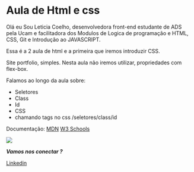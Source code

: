 # Aula de Html e css

Olá eu Sou Leticia Coelho, desenvolvedora front-end 
estudante de ADS pela Ucam e facilitadora dos Modulos de Logica de programação e HTML, CSS, Git e Introdução ao JAVASCRIPT. 

Essa é a 2 aula de html e a primeira que iremos introduzir CSS. 

Site portfolio, simples. 
Nesta aula não iremos utilizar, propriedades com flex-box. 

Falamos ao longo da aula sobre:
- Seletores 
- Class 
- Id 
- CSS
- chamando tags no css /seletores/class/id

Documentação:
[MDN](https://developer.mozilla.org/pt-BR/)
[W3 Schools](https://www.w3schools.com/)

![](https://media3.giphy.com/media/jmYJF3hGctoOI/200.webp?cid=ecf05e47o5xr47y3rtisexubehvlukjwnambcfm361nm7u99&rid=200.webp&ct=g)

***Vamos nos conectar ?***

[Linkedin](https://www.linkedin.com/in/coelholetticia/)
